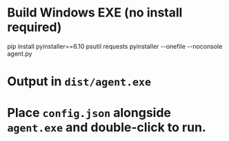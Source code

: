 # Build Windows EXE (no install required)
pip install pyinstaller==6.10 psutil requests
pyinstaller --onefile --noconsole agent.py

# Output in `dist/agent.exe`
# Place `config.json` alongside `agent.exe` and double-click to run.
